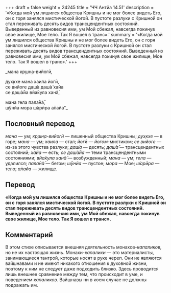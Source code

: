 +++
draft = false
weight = 24245
title = 'ЧЧ Антйа 14.51'
description = '«Когда мой ум лишился общества Кришны и не мог более видеть Его, он с горя занялся мистической йогой. В пустоте разлуки с Кришной он стал переживать десять видов трансцендентных состояний. Выведенный из равновесия ими, ум Мой сбежал, навсегда покинув свое жилище, Мое тело. Так Я вошел в транс».'
summary = '«Когда мой ум лишился общества Кришны и не мог более видеть Его, он с горя занялся мистической йогой. В пустоте разлуки с Кришной он стал переживать десять видов трансцендентных состояний. Выведенный из равновесия ими, ум Мой сбежал, навсегда покинув свое жилище, Мое тело. Так Я вошел в транс».'
+++

_мана кр̣шн̣а-вийогӣ,  
  
дух̣кхе мана хаила йогӣ,  
се вийоге даш́а даш́а̄ хайа  
се даш́а̄йа вйа̄кула хан̃а̄,  
  
мана гела пала̄н̃а̄,  
ш́ӯнйа мора ш́арӣра а̄лайа”_

## Пословный перевод

_мана_ — ум; _кр̣шн̣а_\-_вийогӣ_ — лишенный общества Кришны; _дух̣кхе_ — в горе; _мана_ — ум; _хаила_ — стал; _йогӣ_ — _йогом_\-мистиком; _се_ _вийоге_ — из-за этого чувства разлуки; _даш́а_ — десять; _даш́а̄_ — трансцендентных состояний; _хайа_ — есть; _се_ _даш́а̄йа_ — теми трансцендентными состояниями; _вйа̄кула_ _хан̃а̄_ — возбужденный; _мана_ — ум; _гела_ — удалился; _пала̄н̃а̄_ — бегом; _ш́ӯнйа_ — пустое; _мора_ — Мое; _ш́арӣра_ — тело; _а̄лайа_ — жилище.

## Перевод

**«Когда мой ум лишился общества Кришны и не мог более видеть Его, он с горя занялся мистической йогой. В пустоте разлуки с Кришной он стал переживать десять видов трансцендентных состояний. Выведенный из равновесия ими, ум Мой сбежал, навсегда покинув свое жилище, Мое тело. Так Я вошел в транс».**

## Комментарий

В этом стихе описывается внешняя деятельность монахов-_капаликов,_ но не их настоящая жизнь. Монахи-_капалики_ — это материалисты, занимающиеся тантрой, которые носят в руке череп. Они не являются вайшнавами и не имеют никакого отношения к духовной жизни, поэтому к ним не следует даже подходить близко. Здесь проводится лишь внешнее сравнение между тем, что происходит в уме, и поведением _капаликов_. Вайшнавы ни в коем случае не должны подражать им.
